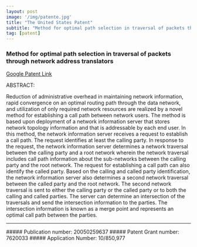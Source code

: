 ```yaml
---
layout: post
image: '/img/patente.jpg'
title: "The United States Patent"
subtitle: "Method for optimal path selection in traversal of packets through network address translators"
tag: [patent]
---
```


### Method for optimal path selection in traversal of packets through network address translators

[Google Patent Link](https://patents.google.com/patent/US20050259637A1/en)

ABSTRACT:   

Reduction of administrative overhead in maintaining network information, rapid convergence on an optimal routing path through the data network, and utilization of only required network resources are realized by a novel method for establishing a call path between network users. The method is based upon deployment of a network information server that stores network topology information and that is addressable by each end user. In this method, the network information server receives a request to establish a call path. The request identifies at least the calling party. In response to the request, the network information server determines a network traversal between the calling party and a root network wherein the network traversal includes call path information about the sub-networks between the calling party and the root network. The request for establishing a call path can also identify the called party. Based on the calling and called party identification, the network information server also determines a second network traversal between the called party and the root network. The second network traversal is sent to either the calling party or the called party or to both the calling and called parties. The server can determine an intersection of the traversals and send the intersection information to the parties. The intersection information is known as a merge point and represents an optimal call path between the parties.

<hr>
##### Publication number: 20050259637   
##### Patent Grant number: 7620033   
##### Application Number: 10/850,977   



